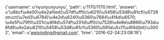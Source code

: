 {'username': u'nyunyunyunyu', 'path': u'1170/1170.html', 'answer': u'\u6bcf\u4e00\u4e2afiled(\u57df\uff0c\u6210\u5458\u53d8\u91cf)\u5728struct(\u7ed3\u6784)\u4e2d\u6240\u5360\u7684\u4f4d\u6570; \u4e5f\u79f0\u201c\u4f4d\u57df\u201d\uff0c\u7528\u4e8e\u8868\u793a\u8fd9\u4e2a\u6210\u5458\u53d8\u91cf\u5360\u591a\u5c11\u4f4d(bit)\u3002', 'email': u'weixinding@gmail.com', 'time': '2016-02-24:23:08:19'}